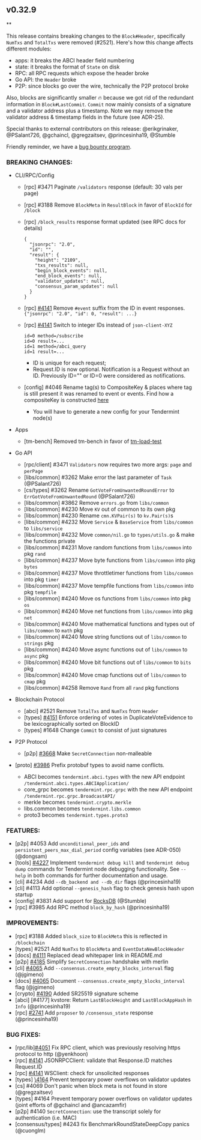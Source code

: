 ## v0.32.9

\*\*

This release contains breaking changes to the `Block#Header`, specifically
`NumTxs` and `TotalTxs` were removed (\#2521). Here's how this change affects
different modules:

- apps: it breaks the ABCI header field numbering
- state: it breaks the format of `State` on disk
- RPC: all RPC requests which expose the header broke
- Go API: the `Header` broke
- P2P: since blocks go over the wire, technically the P2P protocol broke

Also, blocks are significantly smaller 🔥 because we got rid of the redundant
information in `Block#LastCommit`. `Commit` now mainly consists of a signature
and a validator address plus a timestamp. Note we may remove the validator
address & timestamp fields in the future (see ADR-25).

Special thanks to external contributors on this release:
@erikgrinaker, @PSalant726, @gchaincl, @gregzaitsev, @princesinha19, @Stumble

Friendly reminder, we have a [bug bounty
program](https://hackerone.com/tendermint).

### BREAKING CHANGES:

- CLI/RPC/Config

  - [rpc] \#3471 Paginate `/validators` response (default: 30 vals per page)
  - [rpc] \#3188 Remove `BlockMeta` in `ResultBlock` in favor of `BlockId` for `/block`
  - [rpc] `/block_results` response format updated (see RPC docs for details)
    ```
    {
      "jsonrpc": "2.0",
      "id": "",
      "result": {
        "height": "2109",
        "txs_results": null,
        "begin_block_events": null,
        "end_block_events": null,
        "validator_updates": null,
        "consensus_param_updates": null
      }
    }
    ```
  - [rpc] [\#4141](https://github.com/tendermint/tendermint/pull/4141) Remove `#event` suffix from the ID in event responses.
    `{"jsonrpc": "2.0", "id": 0, "result": ...}`
  - [rpc] [\#4141](https://github.com/tendermint/tendermint/pull/4141) Switch to integer IDs instead of `json-client-XYZ`
    ```
    id=0 method=/subscribe
    id=0 result=...
    id=1 method=/abci_query
    id=1 result=...
    ```
    - ID is unique for each request;
    - Request.ID is now optional. Notification is a Request without an ID. Previously ID="" or ID=0 were considered as notifications.

  - [config] \#4046 Rename tag(s) to CompositeKey & places where tag is still present it was renamed to event or events. Find how a compositeKey is constructed [here](https://github.com/tendermint/tendermint/blob/6d05c531f7efef6f0619155cf10ae8557dd7832f/docs/app-dev/indexing-transactions.md)
    - You will have to generate a new config for your Tendermint node(s)

- Apps

  - [tm-bench] Removed tm-bench in favor of [tm-load-test](https://github.com/interchainio/tm-load-test)

- Go API

  - [rpc/client] \#3471 `Validators` now requires two more args: `page` and `perPage`
  - [libs/common] \#3262 Make error the last parameter of `Task` (@PSalant726)
  - [cs/types] \#3262 Rename `GotVoteFromUnwantedRoundError` to `ErrGotVoteFromUnwantedRound` (@PSalant726)
  - [libs/common] \#3862 Remove `errors.go` from `libs/common`
  - [libs/common] \#4230 Move `KV` out of common to its own pkg
  - [libs/common] \#4230 Rename `cmn.KVPair(s)` to `kv.Pair(s)`s
  - [libs/common] \#4232 Move `Service` & `BaseService` from `libs/common` to `libs/service`
  - [libs/common] \#4232 Move `common/nil.go` to `types/utils.go` & make the functions private
  - [libs/common] \#4231 Move random functions from `libs/common` into pkg `rand`
  - [libs/common] \#4237 Move byte functions from `libs/common` into pkg `bytes`
  - [libs/common] \#4237 Move throttletimer functions from `libs/common` into pkg `timer`
  - [libs/common] \#4237 Move tempfile functions from `libs/common` into pkg `tempfile`
  - [libs/common] \#4240 Move os functions from `libs/common` into pkg `os`
  - [libs/common] \#4240 Move net functions from `libs/common` into pkg `net`
  - [libs/common] \#4240 Move mathematical functions and types out of `libs/common` to `math` pkg
  - [libs/common] \#4240 Move string functions out of `libs/common` to `strings` pkg
  - [libs/common] \#4240 Move async functions out of `libs/common` to `async` pkg
  - [libs/common] \#4240 Move bit functions out of `libs/common` to `bits` pkg
  - [libs/common] \#4240 Move cmap functions out of `libs/common` to `cmap` pkg
  - [libs/common] \#4258 Remove `Rand` from all `rand` pkg functions


- Blockchain Protocol

  - [abci] \#2521 Remove `TotalTxs` and `NumTxs` from `Header`
  - [types] [\#4151](https://github.com/tendermint/tendermint/pull/4151) Enforce ordering of votes in DuplicateVoteEvidence to be lexicographically sorted on BlockID
  - [types] \#1648 Change `Commit` to consist of just signatures

- P2P Protocol

  - [p2p] [\#3668](https://github.com/tendermint/tendermint/pull/3668) Make `SecretConnection` non-malleable

- [proto] [\#3986](https://github.com/tendermint/tendermint/pull/3986) Prefix protobuf types to avoid name conflicts.
  - ABCI becomes `tendermint.abci.types` with the new API endpoint `/tendermint.abci.types.ABCIApplication/`
  - core_grpc becomes `tendermint.rpc.grpc` with the new API endpoint `/tendermint.rpc.grpc.BroadcastAPI/`
  - merkle becomes `tendermint.crypto.merkle`
  - libs.common becomes `tendermint.libs.common`
  - proto3 becomes `tendermint.types.proto3`

### FEATURES:

- [p2p] \#4053 Add `unconditional_peer_ids` and `persistent_peers_max_dial_period` config variables (see ADR-050) (@dongsam)
- [tools] [\#4227](https://github.com/tendermint/tendermint/pull/4227) Implement `tendermint debug kill` and
  `tendermint debug dump` commands for Tendermint node debugging functionality. See `--help` in both
  commands for further documentation and usage.
- [cli] \#4234 Add `--db_backend and --db_dir` flags (@princesinha19)
- [cli] \#4113 Add optional `--genesis_hash` flag to check genesis hash upon startup
- [config] \#3831 Add support for [RocksDB](https://rocksdb.org/) (@Stumble)
- [rpc] \#3985 Add RPC method `block_by_hash` (@princesinha19)

### IMPROVEMENTS:

- [rpc] \#3188 Added `block_size` to `BlockMeta` this is reflected in `/blockchain`
- [types] \#2521 Add `NumTxs` to `BlockMeta` and `EventDataNewBlockHeader`
- [docs] [\#4111](https://github.com/tendermint/tendermint/issues/4111) Replaced dead whitepaper link in README.md
- [p2p] [\#4185](https://github.com/tendermint/tendermint/pull/4185) Simplify `SecretConnection` handshake with merlin
- [cli] [\#4065](https://github.com/tendermint/tendermint/issues/4065) Add `--consensus.create_empty_blocks_interval` flag (@jgimeno)
- [docs] [\#4065](https://github.com/tendermint/tendermint/issues/4065) Document `--consensus.create_empty_blocks_interval` flag (@jgimeno)
- [crypto] [\#4190](https://github.com/tendermint/tendermint/pull/4190) Added SR25519 signature scheme
- [abci] [\#4177] kvstore: Return `LastBlockHeight` and `LastBlockAppHash` in `Info` (@princesinha19)
- [rpc] [\#2741](https://github.com/tendermint/tendermint/issues/2741) Add `proposer` to `/consensus_state` response (@princesinha19)

### BUG FIXES:

- [rpc/lib][\#4051](https://github.com/tendermint/tendermint/pull/4131) Fix RPC client, which was previously resolving https protocol to http (@yenkhoon)
- [rpc] [\#4141](https://github.com/tendermint/tendermint/pull/4141) JSONRPCClient: validate that Response.ID matches Request.ID
- [rpc] [\#4141](https://github.com/tendermint/tendermint/pull/4141) WSClient: check for unsolicited responses
- [types] [\4164](https://github.com/tendermint/tendermint/pull/4164) Prevent temporary power overflows on validator updates
- [cs] \#4069 Don't panic when block meta is not found in store (@gregzaitsev)
- [types] \#4164 Prevent temporary power overflows on validator updates (joint
  efforts of @gchaincl and @ancazamfir)
- [p2p] \#4140 `SecretConnection`: use the transcript solely for authentication (i.e. MAC)
- [consensus/types] \#4243 fix BenchmarkRoundStateDeepCopy panics (@cuonglm)
